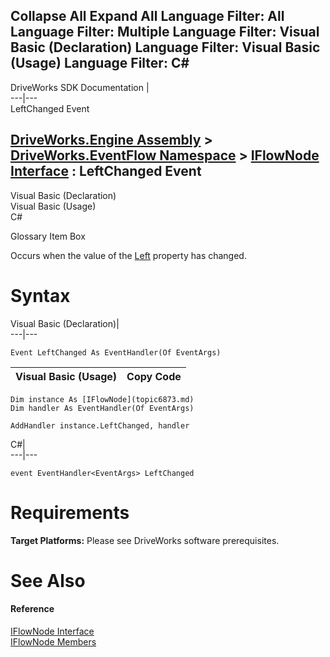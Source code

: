 Collapse All Expand All Language Filter: All  Language Filter: Multiple  Language Filter: Visual Basic (Declaration) Language Filter: Visual Basic (Usage) Language Filter: C#  
---  
DriveWorks SDK Documentation  |   
---|---  
LeftChanged Event   
  
[DriveWorks.Engine Assembly](topic2156.md) > [DriveWorks.EventFlow Namespace](topic6871.md) > [IFlowNode Interface](topic6873.md) : LeftChanged Event  
---  
  
Visual Basic (Declaration)    
Visual Basic (Usage)    
C# 

Glossary Item Box

Occurs when the value of the [Left](topic6881.md) property has changed. 

# Syntax

Visual Basic (Declaration)|   
---|---  
      
    
    Event LeftChanged As EventHandler(Of EventArgs)  
  
Visual Basic (Usage)| Copy Code  
---|---  
      
    
    Dim instance As [IFlowNode](topic6873.md)
    Dim handler As EventHandler(Of EventArgs)
     
    AddHandler instance.LeftChanged, handler  
  
C#|   
---|---  
      
    
    event EventHandler<EventArgs> LeftChanged  
  
# Requirements

**Target Platforms:** Please see DriveWorks software prerequisites.

# See Also

#### Reference

[IFlowNode Interface](topic6873.md)   
[IFlowNode Members](topic6874.md)


